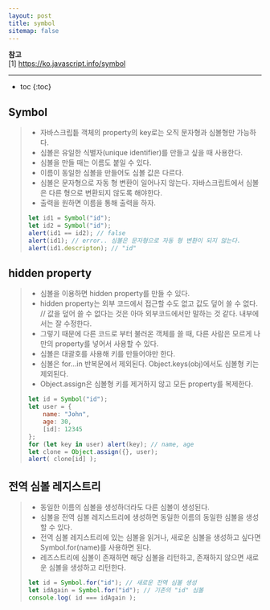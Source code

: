 ```yaml
---
layout: post
title: symbol
sitemap: false
---
```


**참고**  
[1] <https://ko.javascript.info/symbol>    
* * *  

* toc
{:toc}

## Symbol
> * 자바스크립틑 객체의 property의 key로는 오직 문자형과 심볼형만 가능하다.
> * 심볼은 유일한 식별자(unique identifier)를 만들고 싶을 때 사용한다.
> * 심볼을 만들 때는 이름도 붙일 수 있다.
> * 이름이 동일한 심볼을 만들어도 심볼 값은 다르다.
> * 심볼은 문자형으로 자동 형 변환이 일어나지 않는다. 자바스크립트에서 심볼은 다른 형으로 변환되지 않도록 해야한다.
> * 출력을 원하면 이름을 통해 출력을 하자.
> ~~~js
> let id1 = Symbol("id");
> let id2 = Symbol("id");
> alert(id1 == id2); // false
> alert(id1); // error.. 심볼은 문자형으로 자동 형 변환이 되지 않는다.
> alert(id1.descripton); // "id"
> ~~~

## hidden property
> * 심볼을 이용하면 hidden property를 만들 수 있다.
> * hidden property는 외부 코드에서 접근할 수도 없고 값도 덮어 쓸 수 없다. // 값을 덮어 쓸 수 없다는 것은 아마 외부코드에서만 말하는 것 같다. 내부에서는 잘 수정한다.
> * 그렇기 때문에 다른 코드로 부터 불러온 객체를 쓸 때, 다른 사람은 모르게 나만의 property를 넣어서 사용할 수 있다.
> * 심볼은 대괄호를 사용해 키를 만들어야만 한다.
> * 심볼은 for...in 반복문에서 제외된다. Object.keys(obj)에서도 심볼형 키는 제외된다.
> * Object.assign은 심볼형 키를 제거하지 않고 모든 property를 복제한다.
> ~~~js
> let id = Symbol("id");
> let user = {
>     name: "John",
>     age: 30,
>     [id]: 12345
> };
> for (let key in user) alert(key); // name, age
> let clone = Object.assign({}, user);
> alert( clone[id] );
> ~~~

## 전역 심볼 레지스트리
> * 동일한 이름의 심볼을 생성하더라도 다른 심볼이 생성된다.
> * 심볼을 전역 심볼 레지스트리에 생성하면 동일한 이름의 동일한 심볼을 생성할 수 있다.
> * 전역 심볼 레지스트리에 있는 심볼을 읽거나, 새로운 심볼을 생성하고 싶다면 Symbol.for(name)를 사용하면 된다.
> * 레즈스트리에 심볼이 존재하면 해당 심볼을 리턴하고, 존재하지 않으면 새로운 심볼을 생성하고 리턴한다.
> ~~~js
> let id = Symbol.for("id"); // 새로운 전역 심볼 생성
> let idAgain = Symbol.for("id"); // 기존의 "id" 심볼
> console.log( id === idAgain );
> ~~~